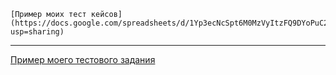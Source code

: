     [Пример моих тест кейсов](https://docs.google.com/spreadsheets/d/1Yp3ecNcSpt6M0MzVyItzFQ9DYoPuC23M6HjQGx8UFLY/edit?usp=sharing)
---
[Пример моего тестового задания](https://docs.google.com/spreadsheets/d/1LRuxivZtd6wCj84X3m_ascBkzvq68Dhx65LV40tCPkM/edit?usp=sharing)